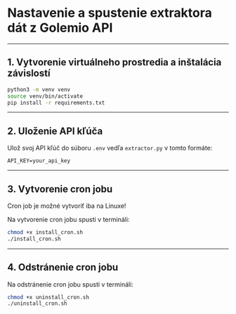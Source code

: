 # Nastavenie a spustenie extraktora dát z Golemio API

---

## 1. Vytvorenie virtuálneho prostredia a inštalácia závislostí

```bash
python3 -m venv venv
source venv/bin/activate       
pip install -r requirements.txt
```

---

## 2. Uloženie API kľúča

Ulož svoj API kľúč do súboru `.env` vedľa `extractor.py` v tomto formáte:

```
API_KEY=your_api_key
```

---

## 3. Vytvorenie cron jobu
Cron job je možné vytvoriť iba na Linuxe!

Na vytvorenie cron jobu spusti v termináli:

```bash
chmod +x install_cron.sh
./install_cron.sh
```

---

## 4. Odstránenie cron jobu

Na odstránenie cron jobu spusti v termináli:

```bash
chmod +x uninstall_cron.sh
./uninstall_cron.sh
```
